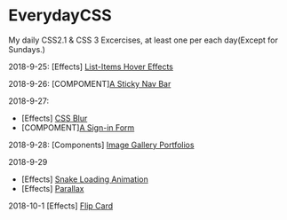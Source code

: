 # EverydayCSS
My daily CSS2.1 &amp; CSS 3 Excercises, at least one per each day(Except for Sundays.)

2018-9-25: [Effects] [List-Items Hover Effects](/Effects/List_Items_Hover/)

2018-9-26: [COMPOMENT][A Sticky Nav Bar](/Components/StickNavBar/)

2018-9-27:  
- [Effects] [CSS Blur](/Effects/CSS-Blur/)
- [COMPOMENT][A Sign-in Form](/Components/SigninForm/)         

2018-9-28: [Components] [Image Gallery Portfolios](/Components/Portfolios/)

2018-9-29 
- [Effects] [Snake Loading Animation](/Effects/Snake_Loading/)
- [Effects] [Parallax](/Effects/Parallax/)



2018-10-1 [Effects] [Flip Card](/Effects/flip_card/)